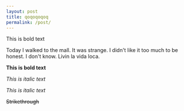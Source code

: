 ```yaml
---
layout: post
title: qoqoqoqoq
permalink: /post/
---
```

This is bold text

Today I walked to the mall. It was strange. I didn't like it too much to be honest. I don't know. Livin la vida loca.

__This is bold text__

*This is italic text*

_This is italic text_

~~Strikethrough~~
